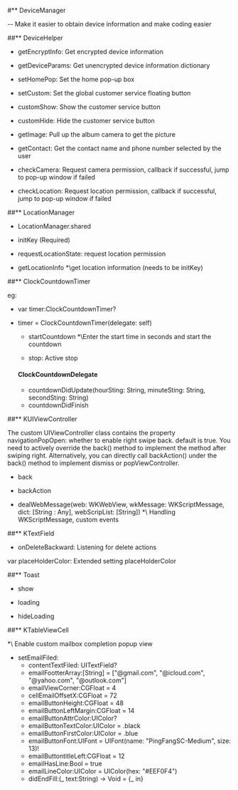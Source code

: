 #** DeviceManager

 -- Make it easier to obtain device information and make coding easier


##** DeviceHelper

  - getEncryptInfo: Get encrypted device information
  - getDeviceParams: Get unencrypted device information dictionary

  - setHomePop: Set the home pop-up box

  - setCustom: Set the global customer service floating button
  - customShow: Show the customer service button
  - customHide: Hide the customer service button
  
  - getImage: Pull up the album camera to get the picture
  - getContact: Get the contact name and phone number selected by the user
  
  - checkCamera: Request camera permission, callback if successful, jump to pop-up window if failed
  - checkLocation: Request location permission, callback if successful, jump to pop-up window if failed


##** LocationManager
 - LocationManager.shared
 
 - initKey (Required)
 
 - requestLocationState: request location permission
 
 - getLocationInfo
   *\get location information (needs to be initKey)
 
   
##** ClockCountdownTimer

eg: 
* var timer:ClockCountdownTimer?
* timer = ClockCountdownTimer(delegate: self)

  - startCountdown
  *\Enter the start time in seconds and start the countdown
  
  - stop: Active stop
  
  #### ClockCountdownDelegate
  - countdownDidUpdate(hourSting: String, minuteSting: String, secondSting: String)
  - countdownDidFinish
  
  
##** KUIViewController

The custom UIViewController class contains the property navigationPopOpen: whether to enable right swipe back. default is true. 
You need to actively override the back() method to implement the method after swiping right. 
Alternatively, you can directly call backAction() under the back() method to implement dismiss or popViewController.

  - back

  - backAction

  - dealWebMessage(web: WKWebView, wkMessage: WKScriptMessage, dict: [String : Any], webScripList: [String]) 
  *\ Handling WKScriptMessage, custom events
  
  
##** KTextField

 - onDeleteBackward: Listening for delete actions
 
 var placeHolderColor: Extended setting placeHolderColor
 

##** Toast

 - show
 
 - loading
 
 - hideLoading
 
 
 ##** KTableViewCell
 
 *\ Enable custom mailbox completion popup view
 
  - setEmailFiled: 
    - contentTextFiled: UITextField?
    - emailFootterArray:[String] = ["@gmail.com", "@icloud.com", "@yahoo.com", "@outlook.com"]
    - emailViewCorner:CGFloat = 4
    - cellEmailOffsetX:CGFloat = 72
    - emailButtonHeight:CGFloat = 48
    - emailButtonLeftMargin:CGFloat = 14
    - emailButtonAttrColor:UIColor?
    - emailButtonTextColor:UIColor = .black
    - emailButtonFirstColor:UIColor = .blue
    - emailButtonFont:UIFont = UIFont(name: "PingFangSC-Medium", size: 13)!
    - emailButtontitleLeft:CGFloat = 12
    - emailHasLine:Bool = true
    - emailLineColor:UIColor = UIColor(hex: "#EEF0F4")
    - didEndFill:(_ text:String) -> Void = {_  in}
    


